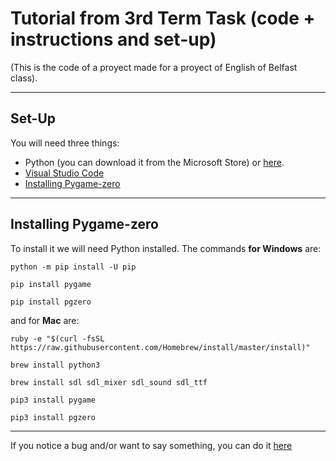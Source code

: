 # Tutorial from 3rd Term Task (code + instructions and set-up)
(This is the code of a proyect made for a proyect of English of Belfast class).

---

## Set-Up

You will need three things:
 - Python (you can download it from the Microsoft Store) or [here](https://python.org).
 - [Visual Studio Code](https://code.visualstudio.com)
 - [Installing Pygame-zero](#installing-pygame-zero)

---

## Installing Pygame-zero
To install it we will need Python installed. The commands **for Windows** are:

```
python -m pip install -U pip
```

```
pip install pygame
```

```
pip install pgzero
```
and for **Mac** are:

```
ruby -e "$(curl -fsSL https://raw.githubusercontent.com/Homebrew/install/master/install)"
```

```
brew install python3
```

```
brew install sdl sdl_mixer sdl_sound sdl_ttf
```

```
pip3 install pygame
```

```
pip3 install pgzero
```

---

If you notice a bug and/or want to say something, you can do it [here](https://github.com/c1b3r-p3d1a/tuto-english-python/issues)
